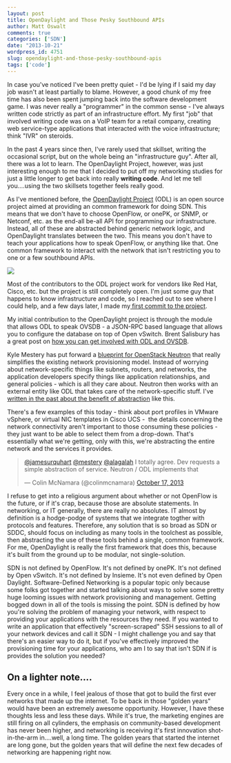 ```yaml
---
layout: post
title: OpenDaylight and Those Pesky Southbound APIs
author: Matt Oswalt
comments: true
categories: ['SDN']
date: "2013-10-21"
wordpress_id: 4751
slug: opendaylight-and-those-pesky-southbound-apis
tags: ['code']
---
```



In case you've noticed I've been pretty quiet - I'd be lying if I said my day job wasn't at least partially to blame. However, a good chunk of my free time has also been spent jumping back into the software development game. I was never really a "programmer" in the common sense - I've always written code strictly as part of an infrastructure effort. My first "job" that involved writing code was on a VoIP team for a retail company, creating web service-type applications that interacted with the voice infrastructure; think "IVR" on steroids.

In the past 4 years since then, I've rarely used that skillset, writing the occasional script, but on the whole being an "infrastructure guy". After all, there was a lot to learn. The OpenDaylight Project, however, was just interesting enough to me that I decided to put off my networking studies for just a little longer to get back into really **writing code**. And let me tell you....using the two skillsets together feels really good.

As I've mentioned before, the [OpenDaylight Project](http://www.opendaylight.org/) (ODL) is an open source project aimed at providing an common framework for doing SDN. This means that we don't have to choose OpenFlow, or onePK, or SNMP, or Netconf, etc. as the end-all be-all API for programming our infrastructure. Instead, all of these are abstracted behind generic network logic, and OpenDaylight translates between the two. This means you don't have to teach your applications how to speak OpenFlow, or anything like that. One common framework to interact with the network that isn't restricting you to one or a few southbound APIs.

[![](http://www.opendaylight.org/sites/www.opendaylight.org/files/pages/images/hydrogen_diagram_-_final_0.jpg)](http://www.opendaylight.org/sites/www.opendaylight.org/files/pages/images/hydrogen_diagram_-_final_0.jpg)

Most of the contributors to the ODL project work for vendors like Red Hat, Cisco, etc. but the project is still completely open. I'm just some guy that happens to know infrastructure and code, so I reached out to see where I could help, and a few days later, I made my[ first commit to the project](https://git.opendaylight.org/gerrit/#/c/1919/).

My initial contribution to the OpenDaylight project is through the module that allows ODL to speak OVSDB - a JSON-RPC based language that allows you to configure the database on top of Open vSwitch. Brent Salisbury has a great post on [how you can get involved with ODL and OVSDB](http://networkstatic.net/getting-started-ovsdb/).

Kyle Mestery has put forward a [blueprint for OpenStack Neutron](https://blueprints.launchpad.net/neutron/+spec/group-based-policy-abstraction) that really simplifies the existing network provisioning model. Instead of worrying about network-specific things like subnets, routers, and networks, the application developers specify things like application relationships, and general policies - which is all they care about. Neutron then works with an external entity like ODL that takes care of the network-specific stuff. I've [written in the past about the benefit of abstraction](https://keepingitclassless.net/2013/09/sdn-and-programming/) like this.

There's a few examples of this today - think about port profiles in VMware vSphere, or virtual NIC templates in Cisco UCS -  the details concerning the network connectivity aren't important to those consuming these policies - they just want to be able to select them from a drop-down. That's essentially what we're getting, only with this, we're abstracting the entire network and the services it provides.

<blockquote class="twitter-tweet" lang="en"><p lang="en" dir="ltr"><a href="https://twitter.com/jamesurquhart">@jamesurquhart</a> <a href="https://twitter.com/mestery">@mestery</a> <a href="https://twitter.com/alagalah">@alagalah</a> I totally agree. Dev requests a simple abstraction of service. Neutron / ODL implements that</p>&mdash; Colin McNamara (@colinmcnamara) <a href="https://twitter.com/colinmcnamara/status/390956420255870977">October 17, 2013</a></blockquote>
<script async src="//platform.twitter.com/widgets.js" charset="utf-8"></script>

I refuse to get into a religious argument about whether or not OpenFlow is the future, or if it's crap, because those are absolute statements. In networking, or IT generally, there are really no absolutes. IT almost by definition is a hodge-podge of systems that we integrate togther with protocols and features. Therefore, any solution that is so broad as SDN or SDDC, should focus on including as many tools in the toolchest as possible, then abstracting the use of these tools behind a single, common framework. For me, OpenDaylight is really the first framework that does this, because it's built from the ground up to be modular, not single-solution.

SDN is not defined by OpenFlow. It's not defined by onePK. It's not defined by Open vSwitch. It's not defined by Insieme. It's not even defined by Open Daylight. Software-Defined Networking is a popular topic only because some folks got together and started talking about ways to solve some pretty huge looming issues with network provisioning and management. Getting bogged down in all of the tools is missing the point. SDN is defined by how you're solving the problem of managing your network, with respect to providing your applications with the resources they need. If you wanted to write an application that effectively "screen-scraped" SSH sessions to all of your network devices and call it SDN - I might challenge you and say that there's an easier way to do it, but if you've effectively improved the provisioning time for your applications, who am I to say that isn't SDN if is provides the solution you needed?

## On a lighter note....

Every once in a while, I feel jealous of those that got to build the first ever networks that made up the internet. To be back in those "golden years" would have been an extremely awesome opportunity. However, I have these thoughts less and less these days. While it's true, the marketing engines are still firing on all cylinders, the emphasis on community-based development has never been higher, and networking is receiving it's first innovation shot-in-the-arm in....well, a long time. The golden years that started the internet are long gone, but the golden years that will define the next few decades of networking are happening right now.
